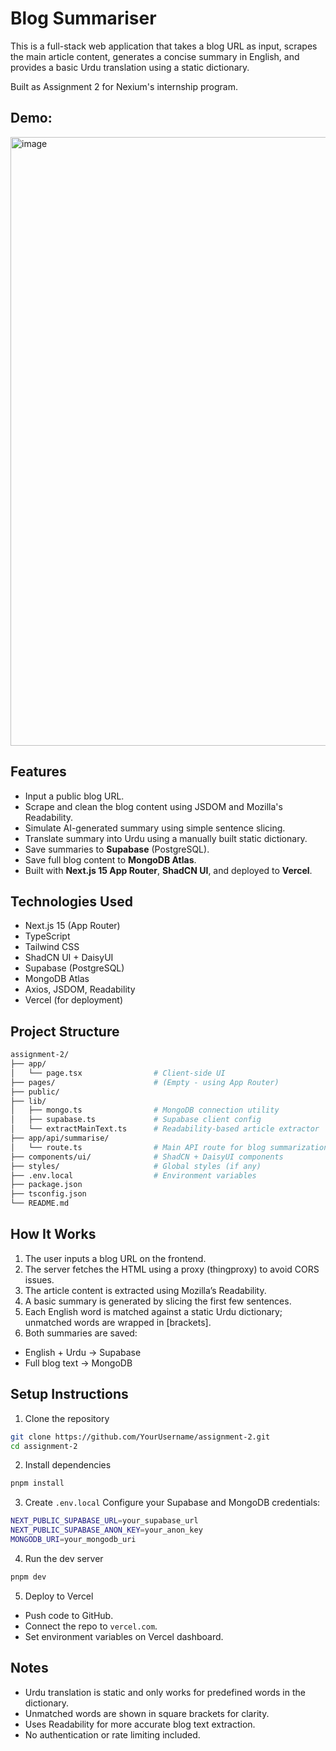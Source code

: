 # Blog Summariser

This is a full-stack web application that takes a blog URL as input, scrapes the main article content, generates a concise summary in English, and provides a basic Urdu translation using a static dictionary.

Built as Assignment 2 for Nexium's internship program.

## Demo:
<img width="1558" height="974" alt="image" src="https://github.com/user-attachments/assets/be13e6a8-efd5-408d-8bee-42b019522039" />


## Features

- Input a public blog URL.
- Scrape and clean the blog content using JSDOM and Mozilla's Readability.
- Simulate AI-generated summary using simple sentence slicing.
- Translate summary into Urdu using a manually built static dictionary.
- Save summaries to **Supabase** (PostgreSQL).
- Save full blog content to **MongoDB Atlas**.
- Built with **Next.js 15 App Router**, **ShadCN UI**, and deployed to **Vercel**.

## Technologies Used

- Next.js 15 (App Router)
- TypeScript
- Tailwind CSS
- ShadCN UI + DaisyUI
- Supabase (PostgreSQL)
- MongoDB Atlas
- Axios, JSDOM, Readability
- Vercel (for deployment)

## Project Structure

```bash
assignment-2/
├── app/
│   └── page.tsx                # Client-side UI
├── pages/                      # (Empty - using App Router)
├── public/
├── lib/
│   ├── mongo.ts                # MongoDB connection utility
│   ├── supabase.ts             # Supabase client config
│   └── extractMainText.ts      # Readability-based article extractor
├── app/api/summarise/
│   └── route.ts                # Main API route for blog summarization
├── components/ui/              # ShadCN + DaisyUI components
├── styles/                     # Global styles (if any)
├── .env.local                  # Environment variables
├── package.json
├── tsconfig.json
└── README.md
```

## How It Works

1. The user inputs a blog URL on the frontend.
2. The server fetches the HTML using a proxy (thingproxy) to avoid CORS issues.
3. The article content is extracted using Mozilla’s Readability.
4. A basic summary is generated by slicing the first few sentences.
5. Each English word is matched against a static Urdu dictionary; unmatched words are wrapped in [brackets].
6. Both summaries are saved:
- English + Urdu → Supabase
- Full blog text → MongoDB

## Setup Instructions

1. Clone the repository
```bash
git clone https://github.com/YourUsername/assignment-2.git
cd assignment-2
```
2. Install dependencies
```bash
pnpm install
```
3. Create `.env.local`
Configure your Supabase and MongoDB credentials:
```bash
NEXT_PUBLIC_SUPABASE_URL=your_supabase_url
NEXT_PUBLIC_SUPABASE_ANON_KEY=your_anon_key
MONGODB_URI=your_mongodb_uri
```
4. Run the dev server
```bash
pnpm dev
```
5. Deploy to Vercel
- Push code to GitHub.
- Connect the repo to `vercel.com`.
- Set environment variables on Vercel dashboard.

## Notes
- Urdu translation is static and only works for predefined words in the dictionary.
- Unmatched words are shown in square brackets for clarity.
- Uses Readability for more accurate blog text extraction.
- No authentication or rate limiting included.

